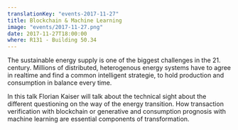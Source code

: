 ```yaml
---
translationKey: "events-2017-11-27"
title: Blockchain & Machine Learning
image: "events/2017-11-27.png"
date: 2017-11-27T18:00:00
where: R131 - Building 50.34
---
```

The sustainable energy supply is one of the biggest challenges in the 21. century. Millions of distributed, heterogenous energy systems have to agree in realtime and find a common intelligent strategie, to hold production and consumption in balance every time.

In this talk Florian Kaiser will talk about the technical sight about the different questioning on the way of the energy transition. How transaction verification with blockchain or generative and consumption prognosis with machine learning are essential components of transformation.
